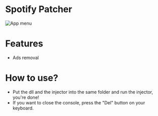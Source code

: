 # Spotify Patcher
![App menu](https://i.imgur.com/RvEhtKf.png)
# Features
- Ads removal
# How to use?
- Put the dll and the injector into the same folder and run the injector, you're done!
- If you want to close the console, press the "Del" button on your keyboard.
